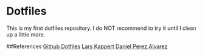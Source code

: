 # Dotfiles

This is my first dotfiles repository. I do NOT recommend to try it until I clean up a little more.

##References
[Github Dotfiles](https://dotfiles.github.io/)
[Lars Kappert](https://medium.com/@webprolific/getting-started-with-dotfiles-43c3602fd789)
[Daniel Perez Alvarez](https://github.com/unindented/dotfiles)
